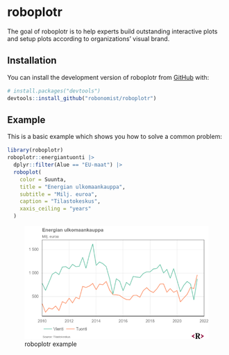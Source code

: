 
<!-- README.md is generated from README.Rmd. Please edit that file -->

# roboplotr

<!-- badges: start -->
<!-- badges: end -->

The goal of roboplotr is to help experts build outstanding interactive
plots and setup plots according to organizations’ visual brand.

## Installation

You can install the development version of roboplotr from
[GitHub](https://github.com/) with:

``` r
# install.packages("devtools")
devtools::install_github("robonomist/roboplotr")
```

## Example

This is a basic example which shows you how to solve a common problem:

``` r
library(roboplotr)
roboplotr::energiantuonti |>
  dplyr::filter(Alue == "EU-maat") |>
  roboplot(
    color = Suunta,
    title = "Energian ulkomaankauppa",
    subtitle = "Milj. euroa",
    caption = "Tilastokeskus",
    xaxis_ceiling = "years"
  )
```

<figure>
<img
src="https://github.com/robonomist/roboplotr/blob/main/man/figures/energian_ulkomaankauppa.png?raw=true"
alt="roboplotr example" />
<figcaption aria-hidden="true">roboplotr example</figcaption>
</figure>
